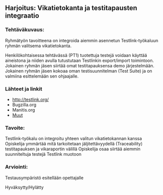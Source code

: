 ## Harjoitus:  Vikatietokanta ja testitapausten integraatio


### Tehtäväkuvaus:

Ryhmätyön tavoitteena on integroida aiemmin asennetun Testlink-työkaluun ryhmän valitsema vikatietokanta. 

Henkilökohtaisessa tehtävässä (PT1) tuotettuja testejä voidaan käyttää aineistona ja niiden avulla tutustutaan Testlinkin export/import toimintoon. Jokainen ryhmän jäsen siirtää omat testitapauksensa demo järjestelmään. 
Jokainen ryhmän jäsen kokoaa oman testisuunnitelman (Test Suite) ja on valmiina esittelemään sen ohjaajalle.

### Lähteet ja linkit

* http://testlink.org/
* Bugzilla.org
* Manitis.org
* [Muut](https://github.com/TestLinkOpenSourceTRMS/testlink-code/tree/testlink_1_9/lib/issuetrackerintegration)


### Tavoite:

Testlink-työkalu on integroitu yhteen valitun vikatietokannan kanssa
Opiskelija ymmärtää mitä tarkoitetaan jäljitettävyydellä (Traceability) testitapauksen ja vikaraportin välillä
Opiskelija osaa siirtää aiemmin suunniteltuja testejä Testlink muotoon



### Arviointi:

Testausympäristö esitellään opettajalle  

Hyväksytty/Hylätty
